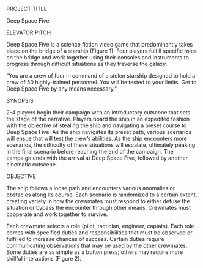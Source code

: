 PROJECT TITLE

Deep Space Five

ELEVATOR PITCH

Deep Space Five is a science fiction video game that predominantly takes place on the bridge of a starship (Figure 1). Four players fulfill specific roles on the bridge and work together using their consoles and instruments to progress through difficult situations as they traverse the galaxy. 

“You are a crew of four in command of a stolen starship designed to hold a crew of 50 highly-trained personnel. You will be tested to your limits. Get to Deep Space Five by any means necessary.”

SYNOPSIS

2-4 players begin their campaign with an introductory cutscene that sets the stage of the narrative. Players board the ship in an expedited fashion with the objective of stealing the ship and navigating a preset course to Deep Space Five. As the ship navigates its preset path, various scenarios will ensue that will test the crew’s abilities. As the ship encounters more scenarios, the difficulty of these situations will escalate, ultimately peaking in the final scenario before reaching the end of the campaign. The campaign ends with the arrival at Deep Space Five, followed by another cinematic cutscene.

OBJECTIVE

The ship follows a loose path and encounters various anomalies or obstacles along its course. Each scenario is randomized to a certain extent, creating variety in how the crewmates must respond to either defuse the situation or bypass the encounter through other means. Crewmates must cooperate and work together to survive.

Each crewmate selects a role (pilot, tactician, engineer, captain). Each role comes with specified duties and responsibilities that must be observed or fulfilled to increase chances of success. Certain duties require communicating observations that may be used by the other crewmates. Some duties are as simple as a button press; others may require more skillful interactions (Figure 2).

